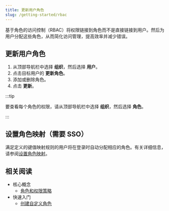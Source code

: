 ```yaml
---
title: 更新用户角色
slug: /getting-started/rbac
---
```


基于角色的访问控制（RBAC）将权限链接到角色而不是直接链接到用户。然后为用户分配这些角色，从而简化访问管理，提高效率并减少错误。

## 更新用户角色

1. 从顶部导航栏中选择 **组织**，然后选择 **用户**。
2. 点击目标用户的 **更新角色**。
3. 添加或删除角色。
4. 点击 **更新**。

:::tip

要查看每个角色的权限，请从顶部导航栏中选择 **组织**，然后选择 **角色**。

:::

## 设置角色映射（需要 SSO）

满足定义的键值映射规则的用户将在登录时自动分配相应的角色。有关详细信息，请参阅[设置角色映射](../best-practices/sso.md#set-role-mapping)。

## 相关阅读

* 核心概念
  * [角色和权限策略](../key-concepts/roles-and-permission-policies.md)
* 快速入门
  * [创建自定义角色](../getting-started/create-custom-role.md)
